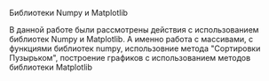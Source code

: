 Библиотеки Numpy и Matplotlib 

В данной работе были рассмотрены действия с использованием библиотек Numpy и Matplotlib.
А именно работа с массивами, с функциями библиотек numpy, использовние метода "Сортировки Пузырьком", построение графиков с использованием методов библиотеки Matplotlib 
